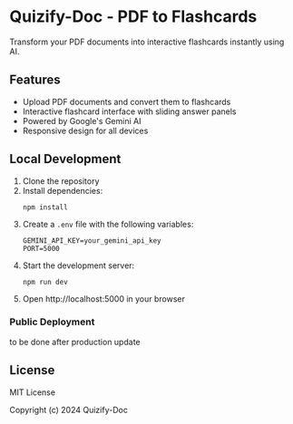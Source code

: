 # Quizify-Doc - PDF to Flashcards

Transform your PDF documents into interactive flashcards instantly using AI.

## Features

- Upload PDF documents and convert them to flashcards
- Interactive flashcard interface with sliding answer panels
- Powered by Google's Gemini AI
- Responsive design for all devices

## Local Development

1. Clone the repository
2. Install dependencies:
   ```
   npm install
   ```
3. Create a `.env` file with the following variables:
   ```
   GEMINI_API_KEY=your_gemini_api_key
   PORT=5000
   ```
4. Start the development server:
   ```
   npm run dev
   ```
5. Open http://localhost:5000 in your browser


### Public Deployment

to be done after production update

## License

MIT License

Copyright (c) 2024 Quizify-Doc

